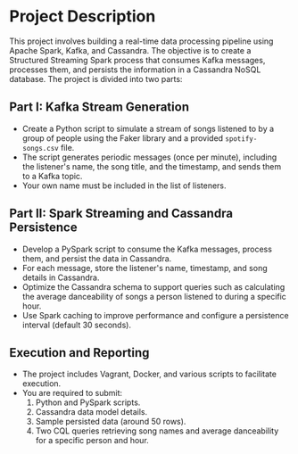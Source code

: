 # Project Description

This project involves building a real-time data processing pipeline using Apache Spark, Kafka, and Cassandra. The objective is to create a Structured Streaming Spark process that consumes Kafka messages, processes them, and persists the information in a Cassandra NoSQL database. The project is divided into two parts:

## Part I: Kafka Stream Generation
- Create a Python script to simulate a stream of songs listened to by a group of people using the Faker library and a provided `spotify-songs.csv` file.
- The script generates periodic messages (once per minute), including the listener's name, the song title, and the timestamp, and sends them to a Kafka topic.
- Your own name must be included in the list of listeners.

## Part II: Spark Streaming and Cassandra Persistence
- Develop a PySpark script to consume the Kafka messages, process them, and persist the data in Cassandra.
- For each message, store the listener's name, timestamp, and song details in Cassandra.
- Optimize the Cassandra schema to support queries such as calculating the average danceability of songs a person listened to during a specific hour.
- Use Spark caching to improve performance and configure a persistence interval (default 30 seconds).

## Execution and Reporting
- The project includes Vagrant, Docker, and various scripts to facilitate execution.
- You are required to submit:
  1. Python and PySpark scripts.
  2. Cassandra data model details.
  3. Sample persisted data (around 50 rows).
  4. Two CQL queries retrieving song names and average danceability for a specific person and hour.
